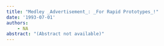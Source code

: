 ```yaml
---
title: "Medley _Advertisement_: _For Rapid Prototypes_!"
date: '1993-07-01'
authors: 
    - NA
abstract: "(Abstract not available)"
---
```


